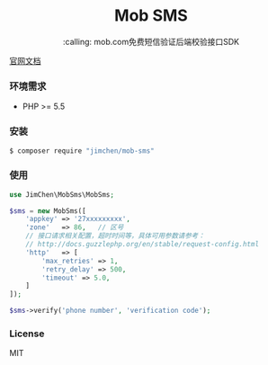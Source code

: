 <h1 align="center">Mob SMS</h1>

<p align="center">:calling: mob.com免费短信验证后端校验接口SDK</p>

[官网文档](http://sms.mob.com/)

### 环境需求

- PHP >= 5.5

### 安装

```bash
$ composer require "jimchen/mob-sms"
```

### 使用

```php
use JimChen\MobSms\MobSms;

$sms = new MobSms([
    'appkey' => '27xxxxxxxxx',
    'zone'   => 86,   // 区号
    // 接口请求相关配置，超时时间等，具体可用参数请参考：
    // http://docs.guzzlephp.org/en/stable/request-config.html
    'http'   => [
        'max_retries' => 1,
        'retry_delay' => 500,
        'timeout' => 5.0,
    ]
]);

$sms->verify('phone number', 'verification code');
```

### License
MIT
